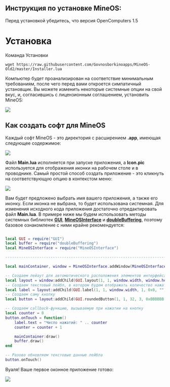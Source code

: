 Инструкция по установке MineOS:
-----------------------------------------------------------

Перед установкой убедитесь, что версия OpenComputers 1.5



# Установка
Команда Установки

    wget https://raw.githubusercontent.com/Govnosborkinoapps/MineOS-Old2/master/Installer.lua

Компьютер будет проанализирован на соответствие минимальным требованиям, после чего перед вами откроется симпатичный установщик. Вы можете изменить некоторые системные опции на свой вкус, и, согласившись с лицензионным соглашением, установить MineOS:

![](https://i.imgur.com/tN9ua0J.gif)

Как создать софт для MineOS
-----------------------------------------------------------

Каждый софт MineOS - это директория с расширением **.app**, имеющая следующее содержимое:

![](https://i.imgur.com/o6uiNBJ.png)

Файл **Main.lua** исполняется при запуске приложения, а **Icon.pic** используется для отображения иконки на рабочем столе и в проводнике. Самый простой способ создать приложение - это кликнуть на соответствующую опцию в контекстом меню:

![](https://i.imgur.com/S16oFce.png)

Вам будет предложено выбрать имя вашего приложения, а также его иконку. Если иконка не выбрана, то будет использована системная. Для изменения исходного кода приложения достаточно отредактировать файл **Main.lua**. В примере ниже мы будем использовать методы системных библиотек **[GUI](https://github.com/IgorTimofeev/OpenComputers/blob/master/Documentation/GUI.md)**, **[MineOSInterface](https://github.com/IgorTimofeev/OpenComputers/blob/master/Documentation/MineOSInterface.md)** и **[doubleBuffering](https://github.com/IgorTimofeev/OpenComputers/blob/master/Documentation/doubleBuffering.md)**, поэтому базовое ознакомление с ними крайне рекомендуется:

```lua

local GUI = require("GUI")
local buffer = require("doubleBuffering")
local MineOSInterface = require("MineOSInterface")

------------------------------------------------------------------------------------------------------

local mainContainer, window = MineOSInterface.addWindow(MineOSInterface.filledWindow(1, 1, 88, 26, 0xF0F0F0))

-- Создаем лейаут для автоматического расположения элементов интерфейса
local layout = window:addChild(GUI.layout(1, 1, window.width, window.height, 1, 1))
-- Создаем текстовый лейбл, в котором будем отображать количество нажатий на кнопку
local label = layout:addChild(GUI.label(1, 1, window.width, 1, 0x0, "")):setAlignment(GUI.alignment.horizontal.center, GUI.alignment.vertical.top)
-- Создаем саму кнопку
local button = layout:addChild(GUI.roundedButton(1, 1, 32, 3, 0xBBBBBB, 0xFFFFFF, 0x999999, 0xFFFFFF, "Нажми на меня"))

-- Создаем callback-функцию, вызываемую при нажатии на кнопку
local counter = 0
button.onTouch = function()
	label.text = "Число нажатий: " .. counter
	counter = counter + 1

	mainContainer:draw()
	buffer.draw()
end

-- Разово обновляем текстовые данные лейбла
button.onTouch()
```

Вуаля! Ваше первое оконное приложение готово:

![](https://i.imgur.com/vNhLcbX.gif)
